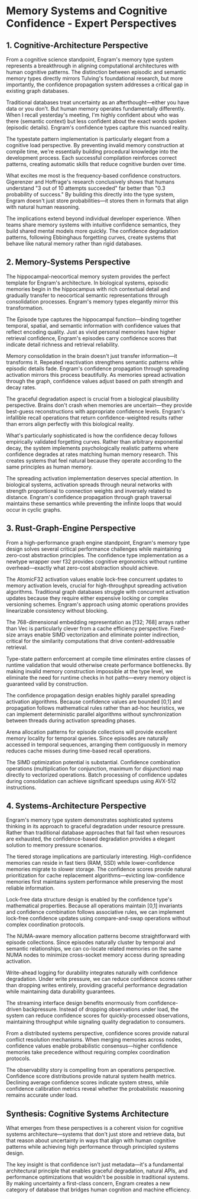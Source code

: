 # Memory Systems and Cognitive Confidence - Expert Perspectives

## 1. Cognitive-Architecture Perspective

From a cognitive science standpoint, Engram's memory type system represents a breakthrough in aligning computational architectures with human cognitive patterns. The distinction between episodic and semantic memory types directly mirrors Tulving's foundational research, but more importantly, the confidence propagation system addresses a critical gap in existing graph databases.

Traditional databases treat uncertainty as an afterthought—either you have data or you don't. But human memory operates fundamentally differently. When I recall yesterday's meeting, I'm highly confident about who was there (semantic context) but less confident about the exact words spoken (episodic details). Engram's confidence types capture this nuanced reality.

The typestate pattern implementation is particularly elegant from a cognitive load perspective. By preventing invalid memory construction at compile time, we're essentially building procedural knowledge into the development process. Each successful compilation reinforces correct patterns, creating automatic skills that reduce cognitive burden over time.

What excites me most is the frequency-based confidence constructors. Gigerenzer and Hoffrage's research conclusively shows that humans understand "3 out of 10 attempts succeeded" far better than "0.3 probability of success." By building this directly into the type system, Engram doesn't just store probabilities—it stores them in formats that align with natural human reasoning.

The implications extend beyond individual developer experience. When teams share memory systems with intuitive confidence semantics, they build shared mental models more quickly. The confidence degradation patterns, following Ebbinghaus forgetting curves, create systems that behave like natural memory rather than rigid databases.

## 2. Memory-Systems Perspective

The hippocampal-neocortical memory system provides the perfect template for Engram's architecture. In biological systems, episodic memories begin in the hippocampus with rich contextual detail and gradually transfer to neocortical semantic representations through consolidation processes. Engram's memory types elegantly mirror this transformation.

The Episode type captures the hippocampal function—binding together temporal, spatial, and semantic information with confidence values that reflect encoding quality. Just as vivid personal memories have higher retrieval confidence, Engram's episodes carry confidence scores that indicate detail richness and retrieval reliability.

Memory consolidation in the brain doesn't just transfer information—it transforms it. Repeated reactivation strengthens semantic patterns while episodic details fade. Engram's confidence propagation through spreading activation mirrors this process beautifully. As memories spread activation through the graph, confidence values adjust based on path strength and decay rates.

The graceful degradation aspect is crucial from a biological plausibility perspective. Brains don't crash when memories are uncertain—they provide best-guess reconstructions with appropriate confidence levels. Engram's infallible recall operations that return confidence-weighted results rather than errors align perfectly with this biological reality.

What's particularly sophisticated is how the confidence decay follows empirically validated forgetting curves. Rather than arbitrary exponential decay, the system implements psychologically realistic patterns where confidence degrades at rates matching human memory research. This creates systems that feel natural because they operate according to the same principles as human memory.

The spreading activation implementation deserves special attention. In biological systems, activation spreads through neural networks with strength proportional to connection weights and inversely related to distance. Engram's confidence propagation through graph traversal maintains these semantics while preventing the infinite loops that would occur in cyclic graphs.

## 3. Rust-Graph-Engine Perspective

From a high-performance graph engine standpoint, Engram's memory type design solves several critical performance challenges while maintaining zero-cost abstraction principles. The confidence type implementation as a newtype wrapper over f32 provides cognitive ergonomics without runtime overhead—exactly what zero-cost abstraction should achieve.

The AtomicF32 activation values enable lock-free concurrent updates to memory activation levels, crucial for high-throughput spreading activation algorithms. Traditional graph databases struggle with concurrent activation updates because they require either expensive locking or complex versioning schemes. Engram's approach using atomic operations provides linearizable consistency without blocking.

The 768-dimensional embedding representation as [f32; 768] arrays rather than Vec<f32> is particularly clever from a cache efficiency perspective. Fixed-size arrays enable SIMD vectorization and eliminate pointer indirection, critical for the similarity computations that drive content-addressable retrieval.

Type-state pattern enforcement at compile time eliminates entire classes of runtime validation that would otherwise create performance bottlenecks. By making invalid memory construction impossible at the type level, we eliminate the need for runtime checks in hot paths—every memory object is guaranteed valid by construction.

The confidence propagation design enables highly parallel spreading activation algorithms. Because confidence values are bounded [0,1] and propagation follows mathematical rules rather than ad-hoc heuristics, we can implement deterministic parallel algorithms without synchronization between threads during activation spreading phases.

Arena allocation patterns for episode collections will provide excellent memory locality for temporal queries. Since episodes are naturally accessed in temporal sequences, arranging them contiguously in memory reduces cache misses during time-based recall operations.

The SIMD optimization potential is substantial. Confidence combination operations (multiplication for conjunction, maximum for disjunction) map directly to vectorized operations. Batch processing of confidence updates during consolidation can achieve significant speedups using AVX-512 instructions.

## 4. Systems-Architecture Perspective

Engram's memory type system demonstrates sophisticated systems thinking in its approach to graceful degradation under resource pressure. Rather than traditional database approaches that fail fast when resources are exhausted, the confidence-based degradation provides a elegant solution to memory pressure scenarios.

The tiered storage implications are particularly interesting. High-confidence memories can reside in fast tiers (RAM, SSD) while lower-confidence memories migrate to slower storage. The confidence scores provide natural prioritization for cache replacement algorithms—evicting low-confidence memories first maintains system performance while preserving the most reliable information.

Lock-free data structure design is enabled by the confidence type's mathematical properties. Because all operations maintain [0,1] invariants and confidence combination follows associative rules, we can implement lock-free confidence updates using compare-and-swap operations without complex coordination protocols.

The NUMA-aware memory allocation patterns become straightforward with episode collections. Since episodes naturally cluster by temporal and semantic relationships, we can co-locate related memories on the same NUMA nodes to minimize cross-socket memory access during spreading activation.

Write-ahead logging for durability integrates naturally with confidence degradation. Under write pressure, we can reduce confidence scores rather than dropping writes entirely, providing graceful performance degradation while maintaining data durability guarantees.

The streaming interface design benefits enormously from confidence-driven backpressure. Instead of dropping observations under load, the system can reduce confidence scores for quickly-processed observations, maintaining throughput while signaling quality degradation to consumers.

From a distributed systems perspective, confidence scores provide natural conflict resolution mechanisms. When merging memories across nodes, confidence values enable probabilistic consensus—higher confidence memories take precedence without requiring complex coordination protocols.

The observability story is compelling from an operations perspective. Confidence score distributions provide natural system health metrics. Declining average confidence scores indicate system stress, while confidence calibration metrics reveal whether the probabilistic reasoning remains accurate under load.

## Synthesis: Cognitive Systems Architecture

What emerges from these perspectives is a coherent vision for cognitive systems architecture—systems that don't just store and retrieve data, but that reason about uncertainty in ways that align with human cognitive patterns while achieving high performance through principled systems design.

The key insight is that confidence isn't just metadata—it's a fundamental architectural principle that enables graceful degradation, natural APIs, and performance optimizations that wouldn't be possible in traditional systems. By making uncertainty a first-class concern, Engram creates a new category of database that bridges human cognition and machine efficiency.